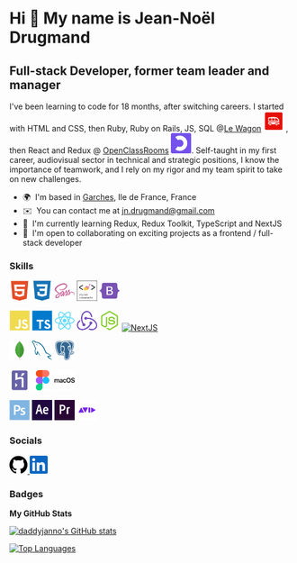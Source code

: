 Hi 👋 My name is Jean-Noël Drugmand
===================================

Full-stack Developer, former team leader and manager
----------------------------------------------------


I've been learning to code for 18 months, after switching careers. I started with HTML and CSS, then Ruby, Ruby on Rails, JS, SQL @[Le Wagon](https://www.lewagon.com/) <img src="https://raw.githubusercontent.com/daddyjanno/Icons/main/schools/lewagon.svg" width="36" height="36" alt="Le Wagon"/>
, then React and Redux @ [OpenClassRooms](https://openclassrooms.com/en/paths/878-javascript-react-developer) <img src="https://raw.githubusercontent.com/daddyjanno/Icons/main/schools/openclassrooms.svg" width="36" height="36" alt="Le Wagon"/>. Self-taught in my first career, audiovisual sector in technical and strategic positions, I know the importance of teamwork, and I rely on my rigor and my team spirit to take on new challenges.

* 🌍  I'm based in [Garches](https://www.google.com/maps/place/92380+Garches/@48.8469227,2.1757749,15z/data=!3m1!4b1!4m6!3m5!1s0x47e67b5914a1001d:0xea78d3d1f5f8dae8!8m2!3d48.846066!4d2.188703!16zL20vMDRqanZ0?entry=ttu), Ile de France, France
* ✉️  You can contact me at [jn.drugmand@gmail.com](mailto:jn.drugmand@gmail.com)
* 🧠  I'm currently learning Redux, Redux Toolkit, TypeScript and NextJS
* 🤝  I'm open to collaborating on exciting projects as a frontend / full-stack developer

### Skills

<a href="https://developer.mozilla.org/en-US/docs/Glossary/HTML5" target="_blank" rel="noreferrer"><img src="https://raw.githubusercontent.com/daddyjanno/Icons/main/skills/html5-colored.svg?token=GHSAT0AAAAAACAD4WJVW5V4IRPT4A6ENOHEZM34HUQ" width="36" height="36" alt="HTML5" /></a>
<a href="https://www.w3.org/TR/CSS/#css" target="_blank" rel="noreferrer"><img src="https://raw.githubusercontent.com/daddyjanno/Icons/main/skills/css3-colored.svg?token=GHSAT0AAAAAACAD4WJUAQIF7UQBHX4QGESQZM34IMQ" width="36" height="36" alt="CSS3" /></a>
<a href="https://sass-lang.com/" target="_blank" rel="noreferrer"><img src="https://raw.githubusercontent.com/daddyjanno/Icons/main/skills/sass-colored.svg?token=GHSAT0AAAAAACAD4WJVF3KC5YGR4PVQFJEWZM34JBA" width="36" height="36" alt="Sass" /></a>
<a href="https://styled-components.com/" target="_blank" rel="noreferrer"><img src="https://raw.githubusercontent.com/daddyjanno/Icons/main/skills/styled-components-colored.svg?token=GHSAT0AAAAAACAD4WJVZ73KDOTR2JDDCNX2ZM34LBA" width="36" height="36" alt="Styled-components" /></a>
<a  href="https://getbootstrap.com/" target="_blank" rel="noreferrer"><img src="https://raw.githubusercontent.com/daddyjanno/Icons/main/skills/bootstrap-colored.svg?token=GHSAT0AAAAAACAD4WJUSP77TD6WZ2Y6XQRGZM34L2Q" width="36" height="36" alt="Bootstrap" /></a>

<a href="https://developer.mozilla.org/en-US/docs/Web/JavaScript" target="_blank" rel="noreferrer"><img src="https://raw.githubusercontent.com/daddyjanno/Icons/main/skills/javascript-colored.svg?token=GHSAT0AAAAAACAD4WJU7OFPZ5CEP3EIVZBYZM34M7A" width="36" height="36" alt="JavaScript" /></a>
<a href="https://typescript.com/" target="_blank" rel="noreferrer"><img src="https://raw.githubusercontent.com/daddyjanno/Icons/main/skills/typescript-colored.svg?token=GHSAT0AAAAAACAD4WJVPZ234OF75WGBEXYAZM34NJA" width="36" height="36" alt="Typescript" /></a>
<a href="https://reactjs.org/" target="_blank" rel="noreferrer"><img src="https://raw.githubusercontent.com/daddyjanno/Icons/main/skills/react-colored.svg?token=GHSAT0AAAAAACAD4WJVQVLOWSSY7VY4CGN4ZM34NVQ" width="36" height="36" alt="React" /></a>
<a href="https://redux.js.org/" target="_blank" rel="noreferrer"><img src="https://raw.githubusercontent.com/daddyjanno/Icons/main/skills/redux-colored.svg?token=GHSAT0AAAAAACAD4WJVLJRBO77UDMHU63F4ZM34N3Q" width="36" height="36" alt="Redux" /></a>
<a href="https://nodejs.org/en/" target="_blank" rel="noreferrer"><img src="https://raw.githubusercontent.com/daddyjanno/Icons/main/skills/nodejs-colored.svg?token=GHSAT0AAAAAACAD4WJVOCQYJXGP2HHYGFLQZM34OMQ" width="36" height="36" alt="NodeJS" /></a>
<a href="https://nextjs.org/" target="_blank" rel="noreferrer"><img src="[skills/nextjs-colored-dark.svg](https://raw.githubusercontent.com/daddyjanno/Icons/93bdd5cda33fd91792d741f0e7e87d7d06de30bb/skills/nextjs-colored-dark.svg)" width="36" height="36" alt="NextJS" /></a>

<a href="https://www.mongodb.com/" target="_blank" rel="noreferrer"><img src="https://raw.githubusercontent.com/daddyjanno/Icons/main/skills/mongodb-colored.svg?token=GHSAT0AAAAAACAD4WJUFYEPXKWYWHVT7JEEZM34PFQ" width="36" height="36" alt="MongoDB" /></a>
<a href="https://www.mysql.com/" target="_blank" rel="noreferrer"><img src="https://raw.githubusercontent.com/daddyjanno/Icons/main/skills/mysql-colored.svg?token=GHSAT0AAAAAACAD4WJUJWGWFCNKEU3URFS4ZM34PPA" width="36" height="36" alt="MySQL" /></a>
<a href="https://www.postgresql.org/" target="_blank" rel="noreferrer"><img src="https://raw.githubusercontent.com/daddyjanno/Icons/main/skills/postgresql-colored.svg?token=GHSAT0AAAAAACAD4WJULJRLD62XYMGZZ7UYZM34PZQ" width="36" height="36" alt="PostgreSQL" /></a>

<a href="https://www.heroku.com/" target="_blank" rel="noreferrer"><img src="https://raw.githubusercontent.com/daddyjanno/Icons/main/skills/heroku-colored.svg?token=GHSAT0AAAAAACAD4WJUS7HJJJQZXS3RNTP2ZM34QOA" width="36" height="36" alt="Heroku" /></a>
<a href="https://www.figma.com/" target="_blank" rel="noreferrer"><img src="https://raw.githubusercontent.com/daddyjanno/Icons/main/skills/figma-colored.svg?token=GHSAT0AAAAAACAD4WJUMZ6ESCTVWOMJSBIGZM34QVQ" width="36" height="36" alt="Figma" /></a>
<a href="https://apple.com" target="_blank" rel="noreferrer"><img src="https://raw.githubusercontent.com/daddyjanno/Icons/main/skills/macos-colored.svg?token=GHSAT0AAAAAACAD4WJU2UZXTHSMXYYQFEYEZM34RHQ" width="36" height="36" alt="MacOS" /></a>

<a href="https://www.adobe.com/uk/products/photoshop.html" target="_blank" rel="noreferrer"><img src="https://raw.githubusercontent.com/daddyjanno/Icons/main/skills/photoshop-colored.svg?token=GHSAT0AAAAAACAD4WJUCM6JBPLVBRLJPWP6ZM35DIQ" width="36" height="36" alt="Photoshop" /></a>
<a href="https://www.adobe.com/uk/products/aftereffects.html" target="_blank" rel="noreferrer"><img src="https://raw.githubusercontent.com/daddyjanno/Icons/main/skills/aftereffects-colored.svg?token=GHSAT0AAAAAACAD4WJVZABD6B6KJJSFDCSUZM35DRA" width="36" height="36" alt="After Effects" /></a>
<a href="https://www.adobe.com/uk/products/premiere.html" target="_blank" rel="noreferrer"><img src="https://raw.githubusercontent.com/daddyjanno/Icons/main/skills/premierepro-colored.svg?token=GHSAT0AAAAAACAD4WJVAKKOELFRFDQ5FE4WZM35DYA" width="36" height="36" alt="Premiere Pro" /></a>
<a href="https://www.avid.com/" target="_blank" rel="noreferrer"><img src="https://raw.githubusercontent.com/daddyjanno/Icons/main/skills/avid-colored.svg?token=GHSAT0AAAAAACAD4WJUX6DGIDPLDXDHLJRIZM35FUQ" width="36" height="36" alt="Avid" /></a>
<p align="left">
</p>


### Socials

<p align="left"> <a href="https://www.github.com/daddyjanno" target="_blank" rel="noreferrer"> <picture> <source media="(prefers-color-scheme: dark)" srcset="https://raw.githubusercontent.com/daddyjanno/Icons/main/socials/github-dark.svg?token=GHSAT0AAAAAACAD4WJVVN4FAEW5DYCCPYIEZM35JPA" /> <source media="(prefers-color-scheme: light)" srcset="https://raw.githubusercontent.com/daddyjanno/Icons/main/socials/github.svg?token=GHSAT0AAAAAACAD4WJUKCD6SMQZK2FOO7UMZM35KZQ" /> <img src="https://raw.githubusercontent.com/daddyjanno/Icons/main/socials/github.svg?token=GHSAT0AAAAAACAD4WJUKCD6SMQZK2FOO7UMZM35KZQ" width="32" height="32" /> </picture> </a>  <a href="https://www.linkedin.com/in/jean-noel-drugmand" target="_blank" rel="noreferrer"> <picture> <source media="(prefers-color-scheme: dark)" srcset="https://raw.githubusercontent.com/daddyjanno/Icons/main/socials/linkedin-dark.svg?token=GHSAT0AAAAAACAD4WJUPL7OJKQTLECPA27IZM35L7A" /> <source media="(prefers-color-scheme: light)" srcset="https://raw.githubusercontent.com/daddyjanno/Icons/main/socials/linkedin.svg?token=GHSAT0AAAAAACAD4WJV2B6Z7KQUPPMU4FPUZM35MHA" /> <img src="https://raw.githubusercontent.com/daddyjanno/Icons/main/socials/linkedin.svg?token=GHSAT0AAAAAACAD4WJV2B6Z7KQUPPMU4FPUZM35MHA" width="32" height="32" /> </picture> </a></p>

### Badges

<b>My GitHub Stats</b>

<a href="http://www.github.com/daddyjanno"><img src="https://github-readme-stats.vercel.app/api?username=daddyjanno&show_icons=true&hide=&count_private=true&title_color=0891b2&text_color=ffffff&icon_color=0891b2&bg_color=1c1917&hide_border=true&show_icons=true" alt="daddyjanno's GitHub stats" /></a>

<a href="https://github.com/daddyjanno" align="left"><img src="https://github-readme-stats.vercel.app/api/top-langs/?username=daddyjanno&langs_count=10&title_color=0891b2&text_color=ffffff&icon_color=0891b2&bg_color=1c1917&hide_border=true&locale=en&custom_title=Top%20%Languages" alt="Top Languages" /></a>
